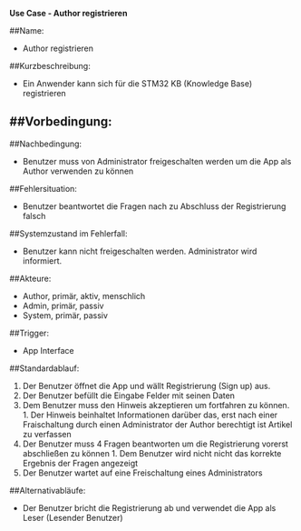 **Use Case - Author registrieren**

##Name:
  - Author registrieren

##Kurzbeschreibung:
  - Ein Anwender kann sich für die STM32 KB (Knowledge Base) registrieren

##Vorbedingung:
  -

##Nachbedingung:
  - Benutzer muss von Administrator freigeschalten werden um die App als Author verwenden zu können

##Fehlersituation:
  - Benutzer beantwortet die Fragen nach zu Abschluss der Registrierung falsch

##Systemzustand im Fehlerfall:
  - Benutzer kann nicht freigeschalten werden. Administrator wird informiert.

##Akteure:
  - Author, primär, aktiv, menschlich
  - Admin, primär, passiv
  - System, primär, passiv

##Trigger:
  - App Interface

##Standardablauf:
  1.  Der Benutzer öffnet die App und wällt Registrierung (Sign up) aus.
  2.  Der Benutzer befüllt die Eingabe Felder mit seinen Daten
  3.  Dem Benutzer muss den Hinweis akzeptieren um fortfahren zu können.
    1.  Der Hinweis beinhaltet Informationen darüber das, erst nach einer Fraischaltung
        durch einen Administrator der Author berechtigt ist Artikel zu verfassen
  4.  Der Benutzer muss 4 Fragen beantworten um die Registrierung vorerst abschließen zu können
    1.  Dem Benutzer wird nicht  nicht das korrekte Ergebnis der Fragen angezeigt
  5.  Der Benutzer wartet auf eine Freischaltung eines Administrators

##Alternativabläufe:
  - Der Benutzer bricht die Registrierung ab und verwendet die App als Leser (Lesender Benutzer)

